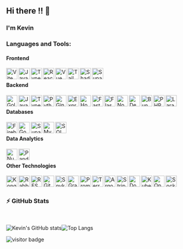 ## Hi there !! 👋
### I'm Kevin 

### Languages and Tools:
#### Frontend
<a href="https://vitejs.dev/"><img align="left" alt="Vite" width="30px" src="https://upload.wikimedia.org/wikipedia/commons/f/f1/Vitejs-logo.svg" /></a>
<a href="https://developer.mozilla.org/en-US/docs/Web/JavaScript"><img align="left" alt="JavaScript" width="30px" src="https://upload.wikimedia.org/wikipedia/commons/6/6a/JavaScript-logo.png" /></a>
<a href="https://www.typescriptlang.org/"><img align="left" alt="TypeScript" width="30px" src="https://upload.wikimedia.org/wikipedia/commons/thumb/4/4c/Typescript_logo_2020.svg/1200px-Typescript_logo_2020.svg.png" /></a>
<a href="https://react.dev/"><img align="left" alt="React" width="30px" src="https://simpleskill.icons.workers.dev/svg?i=react" /></a>
<a href="https://vuejs.org/"><img align="left" alt="Vue" width="30px" src="https://simpleskill.icons.workers.dev/svg?i=vuedotjs" /></a>
<a href="https://tailwindcss.com/"><img align="left" alt="Tailwind CSS" width="30px" src="https://simpleskill.icons.workers.dev/svg?i=tailwindcss" /></a>
<a href="https://ui.shadcn.com/"><img align="left" alt="ShadCN" width="30px" src="https://simpleskill.icons.workers.dev/svg?i=shadcnui" /></a>
<a href="https://supabase.com/auth"><img align="left" alt="Supabase" width="30px" src="https://simpleskill.icons.workers.dev/svg?i=supabase" /></a>

<br />

#### Backend
<a href="https://go.dev/"><img align="left" alt="Golang" width="30px" src="https://simpleskill.icons.workers.dev/svg?i=go" /></a>
<a href="https://developer.mozilla.org/en-US/docs/Web/JavaScript"><img align="left" alt="JavaScript" width="30px" src="https://simpleskill.icons.workers.dev/svg?i=javascript" /></a>
<a href="https://www.typescriptlang.org/"><img align="left" alt="TypeScript" width="30px" src="https://simpleskill.icons.workers.dev/svg?i=typescript" /></a>
<a href="https://www.python.org/"><img align="left" alt="Python" width="30px" src="https://simpleskill.icons.workers.dev/svg?i=python" /></a>
<a href="https://gin-gonic.com/"><img align="left" alt="Gin" width="30px" src="https://simpleskill.icons.workers.dev/svg?i=gin" /></a>
<a href="https://expressjs.com/"><img align="left" alt="ExpressJS" width="30px" src="https://simpleskill.icons.workers.dev/svg?i=express" /></a>
<a href="https://hono.dev/"><img align="left" alt="Hono" width="30px" src="https://simpleskill.icons.workers.dev/svg?i=hono" /></a>
<a href="https://fastapi.tiangolo.com/"><img align="left" alt="FastAPI" width="30px" src="https://simpleskill.icons.workers.dev/svg?i=fastapi" /></a>
<a href="https://flask.palletsprojects.com/"><img align="left" alt="Flask" width="30px" src="https://simpleskill.icons.workers.dev/svg?i=flask" /></a>
<a href="https://nodejs.org/"><img align="left" alt="Node.js" width="30px" src="https://simpleskill.icons.workers.dev/svg?i=node.js" /></a>
<a href="https://deno.com/"><img align="left" alt="Deno" width="30px" src="https://simpleskill.icons.workers.dev/svg?i=deno" /></a>
<a href="https://bun.sh/"><img align="left" alt="Bun" width="30px" src="https://simpleskill.icons.workers.dev/svg?i=bun" /></a>
<a href="https://www.php.net/"><img align="left" alt="PHP" width="30px" src="https://simpleskill.icons.workers.dev/svg?i=php" /></a>
<a href="https://laravel.com/"><img align="left" alt="Laravel" width="30px" src="https://simpleskill.icons.workers.dev/svg?i=laravel" /></a>

<br />

#### Databases
<a href="https://firebase.google.com/"><img align="left" alt="Firebase" width="30px" src="https://simpleskill.icons.workers.dev/svg?i=firebase" /></a>
<a href="https://cloud.google.com/storage/"><img align="left" alt="Google Cloud Storage" width="30px" src="https://simpleskill.icons.workers.dev/svg?i=googlecloud" /></a>
<a href="https://supabase.com/"><img align="left" alt="Supabase" width="30px" src="https://simpleskill.icons.workers.dev/svg?i=supabase" /></a>
<a href="https://www.mysql.com/"><img align="left" alt="MySQL" width="30px" src="https://simpleskill.icons.workers.dev/svg?i=mysql" /></a>
<a href="https://www.sql.org/"><img align="left" alt="SQL" width="30px" src="https://simpleskill.icons.workers.dev/svg?i=sql" /></a>

<br />

#### Data Analytics
<a href="https://numpy.org/"><img align="left" alt="NumPy" width="30px" src="https://simpleskill.icons.workers.dev/svg?i=numpy" /></a>
<a href="https://pandas.pydata.org/"><img align="left" alt="Pandas" width="30px" src="https://simpleskill.icons.workers.dev/svg?i=pandas" /></a>

<br />

#### Other Technologies
<a href="https://konghq.com/"><img align="left" alt="Kong API Gateway" width="30px" src="https://simpleskill.icons.workers.dev/svg?i=kong" /></a>
<a href="https://www.rabbitmq.com/"><img align="left" alt="RabbitMQ" width="30px" src="https://simpleskill.icons.workers.dev/svg?i=rabbitmq" /></a>
<a href="https://restfulapi.net/"><img align="left" alt="REST API" width="30px" src="https://keenethics.com/wp-content/uploads/2022/01/rest-api-1.svg" /></a>
<a href="https://github.com/features/actions"><img align="left" alt="GitHub Actions" width="30px" src="https://simpleskill.icons.workers.dev/svg?i=githubactions" /></a>
<a href="https://snyk.io/"><img align="left" alt="Snyk" width="30px" src="https://simpleskill.icons.workers.dev/svg?i=snyk" /></a>
<a href="https://grafana.com/"><img align="left" alt="Grafana" width="30px" src="https://simpleskill.icons.workers.dev/svg?i=grafana" /></a>
<a href="https://prometheus.io/"><img align="left" alt="Prometheus" width="30px" src="https://simpleskill.icons.workers.dev/svg?i=prometheus" /></a>
<a href="https://www.terraform.io/"><img align="left" alt="Terraform" width="30px" src="https://simpleskill.icons.workers.dev/svg?i=terraform" /></a>
<a href="https://argoproj.github.io/cd/"><img align="left" alt="ArgoCD" width="30px" src="https://simpleskill.icons.workers.dev/svg?i=argo" /></a>
<a href="https://stripe.com/"><img align="left" alt="StripeAPI" width="30px" src="https://simpleskill.icons.workers.dev/svg?i=stripe" /></a>
<a href="https://www.docker.com/"><img align="left" alt="Docker" width="30px" src="https://simpleskill.icons.workers.dev/svg?i=docker" /></a>
<a href="https://kubernetes.io/"><img align="left" alt="Kubernetes" width="30px" src="https://simpleskill.icons.workers.dev/svg?i=kubernetes" /></a>
<a href="https://openai.com/"><img align="left" alt="OpenAI" width="30px" src="https://simpleskill.icons.workers.dev/svg?i=openai" /></a>
<a href="https://socket.io/"><img align="left" alt="Socket.io" width="30px" src="https://simpleskill.icons.workers.dev/svg?i=socketdotio" /></a>

<br />
<br />



</details>


  ### :zap: GitHub Stats
  
<br>
  
  ![Kevin's GitHub stats](https://github-readme-stats.vercel.app/api?username=cktan21&show_icons=true&theme=tokyonight&line_height=20)![Top Langs](https://github-readme-stats.vercel.app/api/top-langs/?username=cktan21&show_icons=true&theme=tokyonight&layout=compact)

![visitor badge](https://visitor-badge.laobi.icu/badge?page_id=cktan21.visitor-badge&left_color=black&right_color=blue&left_text=Hello%20There) 

[linkedin]: https://www.linkedin.com/in/kevin-tan-513a9b207/



<!--

[website]: https://jacktan130802.github.io/
[twitter]: https://twitter.com/jack_txj
[youtube]: https://www.youtube.com/channel/UCoCe5QvswhcKPxwAtNFU5bQ
[instagram]: https://www.instagram.com/jack.txj/

**cktan21/cktan21** is a ✨ _special_ ✨ repository because its `README.md` (this file) appears on your GitHub profile.

Here are some ideas to get you started:

- 🔭 I’m currently working on ...
- 🌱 I’m currently learning ...
- 👯 I’m looking to collaborate on ...
- 🤔 I’m looking for help with ...
- 💬 Ask me about ...
- 📫 How to reach me: ...
- 😄 Pronouns: ...
- ⚡ Fun fact: ...
-->
